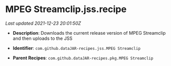 # MPEG Streamclip.jss.recipe

_Last updated 2021-12-23 20:01:50Z_

- **Description**: Downloads the current release version of MPEG Streamclip and then uploads to the JSS

- **Identifier**: `com.github.dataJAR-recipes.jss.MPEG Streamclip`

- **Parent Recipes**: `com.github.dataJAR-recipes.pkg.MPEG Streamclip`
